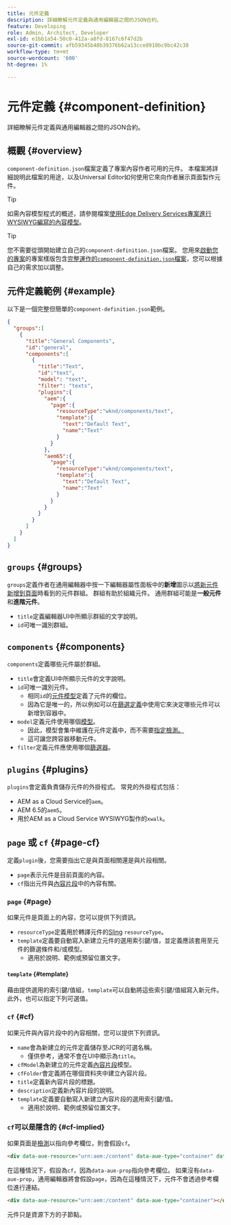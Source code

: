 ```yaml
---
title: 元件定義
description: 詳細瞭解元件定義與通用編輯器之間的JSON合約。
feature: Developing
role: Admin, Architect, Developer
exl-id: e1bb1a54-50c0-412a-a8fd-8167c6f47d2b
source-git-commit: afb59345b48b39376b62a13cce8910bc9bc42c38
workflow-type: tm+mt
source-wordcount: '600'
ht-degree: 1%

---
```


# 元件定義 {#component-definition}

詳細瞭解元件定義與通用編輯器之間的JSON合約。

## 概觀 {#overview}

`component-definition.json`檔案定義了專案內容作者可用的元件。 本檔案將詳細說明此檔案的用途，以及Universal Editor如何使用它來向作者展示頁面製作元件。

>[!TIP]
>
>如需內容模型程式的概述，請參閱檔案[使用Edge Delivery Services專案進行WYSIWYG編寫的內容模型](/help/edge/wysiwyg-authoring/content-modeling.md)。

>[!TIP]
>
>您不需要從頭開始建立自己的`component-definition.json`檔案。 您用來[啟動您的專案](/help/edge/wysiwyg-authoring/edge-dev-getting-started.md)的專案樣版包含[完整運作的`component-definition.json`檔案](https://github.com/adobe-rnd/aem-boilerplate-xwalk/blob/main/component-definition.json)，您可以根據自己的需求加以調整。

## 元件定義範例 {#example}

以下是一個完整但簡單的`component-definition.json`範例。

```json
{
  "groups":[
    {
      "title":"General Components",
      "id":"general",
      "components":[
        {
          "title":"Text",
          "id":"text",
          "model": "text",
          "filter": "texts",
          "plugins":{
            "aem":{
              "page":{
                "resourceType":"wknd/components/text",
                "template":{
                  "text":"Default Text",
                  "name":"Text"
                }
              }
            },
            "aem65":{
              "page":{
                "resourceType":"wknd/components/text",
                "template":{
                  "text":"Default Text",
                  "name":"Text"
                }
              }
            }
          }
        }
      ]
    }
  ]
}
```

## `groups` {#groups}

`groups`定義作者在通用編輯器中按一下編輯器屬性面板中的&#x200B;**新增**&#x200B;圖示以[將新元件新增到頁面](/help/sites-cloud/authoring/universal-editor/authoring.md#adding-components)時看到的元件群組。 群組有助於組織元件。 通用群組可能是&#x200B;**一般元件**&#x200B;和&#x200B;**進階元件**。

* `title`定義編輯器UI中所顯示群組的文字說明。
* `id`可唯一識別群組。

## `components` {#components}

`components`定義哪些元件屬於群組。

* `title`會定義UI中所顯示元件的文字說明。
* `id`可唯一識別元件。
   * 相同`id`的[元件模型](/help/implementing/universal-editor/field-types.md#model-structure)定義了元件的欄位。
   * 因為它是唯一的，所以例如可以在[篩選定義](/help/implementing/universal-editor/filtering.md)中使用它來決定哪些元件可以新增到容器中。
* `model`定義元件使用哪個[模型](/help/implementing/universal-editor/field-types.md#model-structure)。
   * 因此，模型會集中維護在元件定義中，而不需要[指定檢測。](/help/implementing/universal-editor/field-types.md#instrumentation)
   * 這可讓您跨容器移動元件。
* `filter`定義元件應使用哪個[篩選器](/help/implementing/universal-editor/filtering.md)。

## `plugins` {#plugins}

`plugins`會定義負責儲存元件的外掛程式。 常見的外掛程式包括：

* AEM as a Cloud Service的`aem`。
* AEM 6.5的`aem5`。
* 用於AEM as a Cloud Service WYSIWYG製作的`xwalk`。

## `page` 或 `cf` {#page-cf}

定義`plugin`後，您需要指出它是與頁面相關還是與片段相關。

* `page`表示元件是目前頁面的內容。
* `cf`指出元件與[內容片段](/help/assets/content-fragments/content-fragments.md)中的內容有關。

### `page` {#page}

如果元件是頁面上的內容，您可以提供下列資訊。

* `resourceType`定義用於轉譯元件的[Sling](/help/implementing/developing/introduction/sling-cheatsheet.md) `resourceType`。
* `template`定義要自動寫入新建立元件的選用索引鍵/值，並定義應該套用至元件的篩選條件和/或模型。
   * 適用於說明、範例或預留位置文字。

#### `template` {#template}

藉由提供選用的索引鍵/值組，`template`可以自動將這些索引鍵/值組寫入新元件。 此外，也可以指定下列可選值。

### `cf` {#cf}

如果元件與內容片段中的內容相關，您可以提供下列資訊。

* `name`會為新建立的元件定義儲存至JCR的可選名稱。
   * 僅供參考，通常不會在UI中顯示為`title`。
* `cfModel`為新建立的元件定義[內容片段](/help/assets/content-fragments/content-fragments-models.md)模型。
* `cfFolder`會定義將在哪個資料夾中建立內容片段。
* `title`定義新內容片段的標題。
* `description`定義新內容片段的說明。
* `template`定義要自動寫入新建立內容片段的選用索引鍵/值。
   * 適用於說明、範例或預留位置文字。

### `cf`可以是隱含的 {#cf-implied}

如果頁面是[檢測](/help/implementing/universal-editor/getting-started.md#instrument-page)以指向參考欄位，則會假設`cf`。

```html
<div data-aue-resource="urn:aem:/content" data-aue-type="container" data-aue-prop="field"></div>
```

在這種情況下，假設為`cf`，因為`data-aue-prop`指向參考欄位。 如果沒有`data-aue-prop`，通用編輯器將會假設`page`，因為在這種情況下，元件不會透過參考欄位進行連結。

```html
<div data-aue-resource="urn:aem:/content" data-aue-type="container"></div>
```

元件只是資源下方的子節點。
